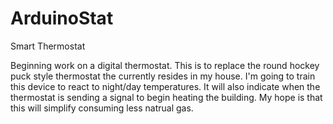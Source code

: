 ArduinoStat
===========

Smart Thermostat

Beginning work on a digital thermostat.  This is to replace the round hockey
puck style thermostat the currently resides in my house.  I'm
going to train this device to react to night/day temperatures.  It will also
indicate when the thermostat is sending a signal to begin heating the building.
My hope is that this will simplify consuming less natrual gas.

